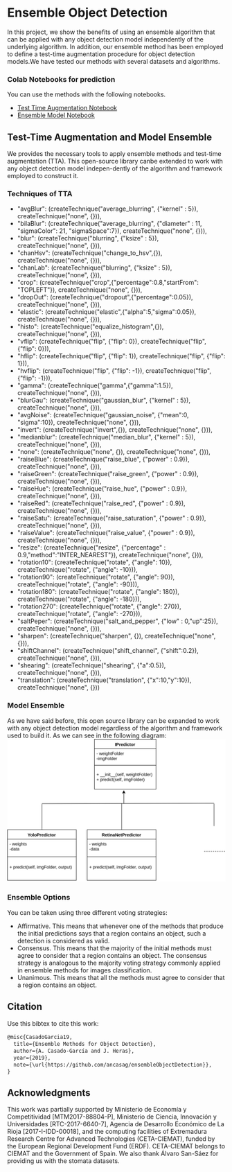 # Ensemble Object Detection
In this project, we show the benefits of using an ensemble algorithm that can be applied with any object detection model independently of the underlying algorithm. In addition, our ensemble method has been employed to define a test-time augmentation procedure for object detection models.We have tested our methods with several datasets and algorithms.

### Colab Notebooks for prediction
You can use the methods with the following notebooks.

- [Test Time Augmentation Notebook](https://colab.research.google.com/drive/1T1mn85AedRlaTNHeJW_QeTy0I5wOy14J)
- [Ensemble Model Notebook](https://colab.research.google.com/drive/1Tg9WaI_Cd-lPXDMuj6tHDlqakxo4-CLK)


## Test-Time Augmentation and Model Ensemble
We provides the necessary tools to apply ensemble methods and test-time augmentation (TTA). This open-source library canbe  extended  to  work  with  any  object  detection  model  indepen-dently of the algorithm and framework employed to construct it.
### Techniques of TTA
- "avgBlur": (createTechnique("average_blurring", {"kernel" : 5}), createTechnique("none", {})),
- "bilaBlur": (createTechnique("average_blurring", {"diameter" : 11, "sigmaColor": 21, "sigmaSpace":7}), createTechnique("none", {})),
- "blur": (createTechnique("blurring", {"ksize" : 5}), createTechnique("none", {})),
- "chanHsv": (createTechnique("change_to_hsv",{}), createTechnique("none", {})),
- "chanLab": (createTechnique("blurring", {"ksize" : 5}), createTechnique("none", {})),
- "crop": (createTechnique("crop",{"percentage":0.8,"startFrom": "TOPLEFT"}), createTechnique("none", {})),
- "dropOut": (createTechnique("dropout",{"percentage":0.05}), createTechnique("none", {})),
- "elastic": (createTechnique("elastic",{"alpha":5,"sigma":0.05}), createTechnique("none", {})),
- "histo": (createTechnique("equalize_histogram",{}), createTechnique("none", {})),
- "vflip": (createTechnique("flip", {"flip": 0}), createTechnique("flip", {"flip": 0})),
- "hflip": (createTechnique("flip", {"flip": 1}), createTechnique("flip", {"flip": 1})),
- "hvflip": (createTechnique("flip", {"flip": -1}), createTechnique("flip", {"flip": -1})),
- "gamma": (createTechnique("gamma",{"gamma":1.5}), createTechnique("none", {})),
- "blurGau": (createTechnique("gaussian_blur", {"kernel" : 5}), createTechnique("none", {})),
- "avgNoise": (createTechnique("gaussian_noise", {"mean":0, "sigma":10}), createTechnique("none", {})),
- "invert": (createTechnique("invert",{}), createTechnique("none", {})),
- "medianblur": (createTechnique("median_blur", {"kernel" : 5}), createTechnique("none", {})),
- "none": (createTechnique("none", {}), createTechnique("none", {})),
- "raiseBlue": (createTechnique("raise_blue", {"power" : 0.9}), createTechnique("none", {})),
- "raiseGreen": (createTechnique("raise_green", {"power" : 0.9}), createTechnique("none", {})),
- "raiseHue": (createTechnique("raise_hue", {"power" : 0.9}), createTechnique("none", {})),
- "raiseRed": (createTechnique("raise_red", {"power" : 0.9}), createTechnique("none", {})),
- "raiseSatu": (createTechnique("raise_saturation", {"power" : 0.9}), createTechnique("none", {})),
- "raiseValue": (createTechnique("raise_value", {"power" : 0.9}), createTechnique("none", {})),
- "resize": (createTechnique("resize", {"percentage" : 0.9,"method":"INTER_NEAREST"}), createTechnique("none", {})),
- "rotation10": (createTechnique("rotate", {"angle": 10}), createTechnique("rotate", {"angle": -10})),
- "rotation90": (createTechnique("rotate", {"angle": 90}), createTechnique("rotate", {"angle": -90})),
- "rotation180": (createTechnique("rotate", {"angle": 180}), createTechnique("rotate", {"angle": -180})),
- "rotation270": (createTechnique("rotate", {"angle": 270}), createTechnique("rotate", {"angle": -270})),
- "saltPeper": (createTechnique("salt_and_pepper", {"low" : 0,"up":25}), createTechnique("none", {})),
- "sharpen": (createTechnique("sharpen", {}), createTechnique("none", {})),
- "shiftChannel": (createTechnique("shift_channel", {"shift":0.2}), createTechnique("none", {})),
- "shearing": (createTechnique("shearing", {"a":0.5}), createTechnique("none", {})),
- "translation": (createTechnique("translation", {"x":10,"y":10}), createTechnique("none", {}))
    
### Model Ensemble
As we have said before, this open source library can be expanded to work with any object detection model regardless of the algorithm and framework used to build it. As we can see in the following diagram:
![DiagramModels](diagramaClases.jpg)

### Ensemble Options
You can be taken using three different voting strategies:
*   Affirmative. This means that whenever one of the methods that produce the 
initial predictions says that a region contains an object, such a detection is considered as valid.
*   Consensus. This means that the majority of the initial methods must agree to consider that a region contains an object. The consensus strategy is analogous to the majority voting strategy commonly applied in ensemble methods for images classification.
*   Unanimous. This means that all the methods must agree to consider that a region contains an object.

## Citation

Use this bibtex to cite this work:

```
@misc{CasadoGarcia19,
  title={Ensemble Methods for Object Detection},
  author={A. Casado-García and J. Heras},
  year={2019},
  note={\url{https://github.com/ancasag/ensembleObjectDetection}},
}
```
## Acknowledgments
This work was partially supported by Ministerio de Economía y Competitividad [MTM2017-88804-P], Ministerio de Ciencia, Innovación y Universidades [RTC-2017-6640-7], Agencia de Desarrollo Económico de La Rioja [2017-I-IDD-00018], and the computing facilities of Extremadura Research Centre for Advanced Technologies (CETA-CIEMAT), funded by the European Regional Development Fund (ERDF). CETA-CIEMAT belongs to CIEMAT and the Government of Spain. We also thank Álvaro San-Sáez for providing us with the stomata datasets.
